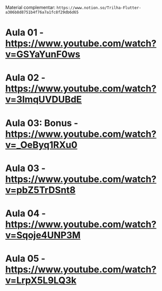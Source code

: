 Material complementar: `https://www.notion.so/Trilha-Flutter-a306b8d8751b4f76a7a1fc8f29db6d65`

# Aula 01 - https://www.youtube.com/watch?v=GSYaYunF0ws

# Aula 02 - https://www.youtube.com/watch?v=3ImqUVDUBdE

# Aula 03: Bonus - https://www.youtube.com/watch?v=_OeByq1RXu0

# Aula 03 - https://www.youtube.com/watch?v=pbZ5TrDSnt8

# Aula 04 - https://www.youtube.com/watch?v=Sqoje4UNP3M

# Aula 05 - https://www.youtube.com/watch?v=LrpX5L9LQ3k
